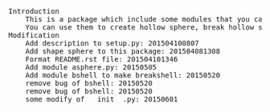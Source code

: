 <pre>
Introduction
    This is a package which include some modules that you can use them to create shape.dat used by ddscat.
    You can use them to create hollow sphere, break hollow sphere and triangle plate.
Modification
    Add description to setup.py: 201504100807
    Add shape sphere to this package: 201504081308
    Format README.rst file: 201504101346
    Add module asphere.py: 20150505
    Add module bshell to make breakshell: 20150520
    remove bug of bshell: 20150520
    remove bug of bshell: 20150520
    some modify of __init__.py: 20150601
</pre>



